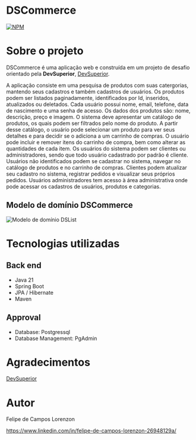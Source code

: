 # DSCommerce 
[![NPM](https://img.shields.io/npm/l/react)](https://github.com/FLorenzon/dscommerce/blob/main/LICENSE) 

# Sobre o projeto

DSCommerce é uma aplicação  web e construída em um projeto de desafio orientado pela **DevSuperior**, [DevSuperior](https://devsuperior.com "Site da DevSuperior").

A aplicação consiste em uma pesquisa de produtos com suas catergorias, mantendo seus cadastros e também cadastros de usuários. Os produtos podem ser listados paginadamente, identificados por Id, inseridos, atualizados ou deletados. Cada usuário possui nome, email, telefone, data de nascimento e uma senha de acesso. Os dados dos produtos são: nome, descrição, preço e imagem. O sistema deve apresentar um catálogo de produtos, os quais podem ser filtrados pelo nome do produto. A partir desse catálogo, o usuário pode selecionar um produto para ver seus detalhes e para decidir se o adiciona a um carrinho de compras. O usuário pode incluir e remover itens do carrinho de compra, bem como alterar as quantidades de cada item. Os usuários do sistema podem ser clientes ou administradores, sendo que todo usuário cadastrado por padrão é cliente. Usuários não identificados podem se cadastrar no sistema, navegar no catálogo de produtos e no carrinho de compras. Clientes podem atualizar seu cadastro no sistema, registrar pedidos e visualizar seus próprios pedidos. Usuários administradores tem acesso à área administrativa onde pode acessar os cadastros de usuários, produtos e categorias.

## Modelo de domínio DSCommerce
![Modelo de domínio DSList](https://i.pinimg.com/1200x/1f/19/f6/1f19f6b13322e736eb94756c6f2865fc.jpg)

# Tecnologias utilizadas
## Back end
- Java 21
- Spring Boot
- JPA / Hibernate
- Maven

## Approval
- Database: Postgressql
- Database Management: PgAdmin

# Agradecimentos
[DevSuperior](https://devsuperior.com "Site da DevSuperior")

# Autor
Felipe de Campos Lorenzon

https://www.linkedin.com/in/felipe-de-campos-lorenzon-26948129a/
